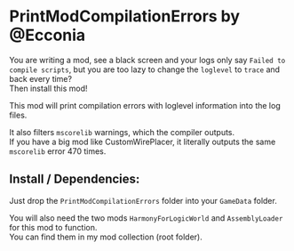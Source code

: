 # PrintModCompilationErrors by @Ecconia

You are writing a mod, see a black screen and your logs only say `Failed to compile scripts`, but you are too lazy to change the `loglevel` to `trace` and back every time?\
Then install this mod!

This mod will print compilation errors with loglevel information into the log files.

It also filters `mscorelib` warnings, which the compiler outputs.\
If you have a big mod like CustomWirePlacer, it literally outputs the same `mscorelib` error 470 times.

## Install / Dependencies:

Just drop the `PrintModCompilationErrors` folder into your `GameData` folder.

You will also need the two mods `HarmonyForLogicWorld` and `AssemblyLoader` for this mod to function.\
You can find them in my mod collection (root folder).
